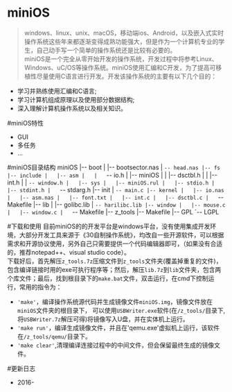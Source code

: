 # miniOS
> windows、linux、unix、macOS，移动端ios、Android，以及嵌入式实时操作系统这些年来都逐渐变得成熟功能强大，但是作为一个计算机专业的学生，自己动手写一个简单的操作系统还是比较有必要的。<br>
> miniOS是一个完全从零开始开发的操作系统，开发过程中将参考Linux、Windows、uC/OS等操作系统。miniOS使用汇编和C开发，为了提高可移植性尽量使用C语言进行开发。开发该操作系统的主要有以下几个目的：<br>
* 学习并熟练使用汇编和C语言;<br>
* 学习计算机组成原理以及使用部分数据结构;<br>
* 深入理解计算机操作系统以及相关知识。<br>
 

#miniOS特性
* GUI
* 多任务
* ...

#miniOS目录结构
    miniOS
    |-- boot
    |   |-- bootsector.nas
    |   `-- head.nas
    |-- fs
    |-- include
    |   |-- asm
    |   |   `-- io.h
    |   |-- miniOS
    |   |   |-- dsctbl.h
    |   |   |-- int.h
    |   |   `-- window.h
    |   |-- sys
    |   |-- miniOS.rul
    |   |-- stdio.h
    |   |-- stdint.h
    |   `-- stdarg.h
    |-- init
    |   `-- main.c
    |-- kernel
    |   |-- io.nas
    |   |-- asm.nas
    |   |-- font.txt
    |   |-- int.c
    |   |-- dsctbl.c
    |   `-- Makefile
    |-- lib
    |   |-- golibc.lib
    |   `-- harilibc.lib
    |-- window
    |   |-- mouse.c
    |   |-- window.c
    |   `-- Makefile
    |-- z_tools
    |-- Makefile
    |-- GPL
    `-- LGPL

#下载和使用
目前miniOS的的开发平台是windows平台，没有使用集成开发环境，大部分开发工具来源于《30自制操作系统》，均改自一些开源软件，可以根据需求和开源协议使用，另外自己只需要提供一个代码编辑器即可，（如果没有合适的，推荐notepad++、visual studio code）。<br>
下载好后，首先解压`z_tools.7z`压缩文件到`z_tools`文件夹(覆盖掉重复的文件)，包含编译链接时用的exe可执行程序等；然后，解压`lib.7z`到`lib`文件夹，包含两个库文件；最后，找到根目录下的`make.bat`文件，双击运行，在cmd下控制运行，常用的指令为：<br>

* `'make'`，编译操作系统源代码并生成镜像文件`miniOS.img`，镜像文件放在`miniOS`文件夹的根目录下，
可以使用`USBWriter.exe`软件(在`/z_tools/`目录下,将`USBWriter.7z`解压可得)将镜像写入U盘，并在实体机上运行。<br>
* `'make run'`，编译生成镜像文件，并且在'qemu.exe'虚拟机上运行，该软件在`/z_tools/qemu/`目录下。
* `'make clear'`,清理编译连接过程中的中间文件，但会保留最终生成的镜像文件。
 

#更新日志
* 2016-
